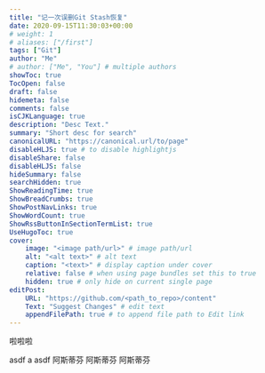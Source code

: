 ```yaml
---
title: "记一次误删Git Stash恢复"
date: 2020-09-15T11:30:03+00:00
# weight: 1
# aliases: ["/first"]
tags: ["Git"]
author: "Me"
# author: ["Me", "You"] # multiple authors
showToc: true
TocOpen: false
draft: false
hidemeta: false
comments: false
isCJKLanguage: true
description: "Desc Text."
summary: "Short desc for search"
canonicalURL: "https://canonical.url/to/page"
disableHLJS: true # to disable highlightjs
disableShare: false
disableHLJS: false
hideSummary: false
searchHidden: true
ShowReadingTime: true
ShowBreadCrumbs: true
ShowPostNavLinks: true
ShowWordCount: true
ShowRssButtonInSectionTermList: true
UseHugoToc: true
cover:
    image: "<image path/url>" # image path/url
    alt: "<alt text>" # alt text
    caption: "<text>" # display caption under cover
    relative: false # when using page bundles set this to true
    hidden: true # only hide on current single page
editPost:
    URL: "https://github.com/<path_to_repo>/content"
    Text: "Suggest Changes" # edit text
    appendFilePath: true # to append file path to Edit link
---
```

啦啦啦

asdf
a
asdf 阿斯蒂芬 阿斯蒂芬 阿斯蒂芬